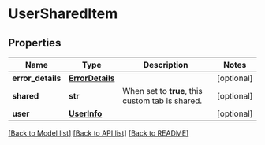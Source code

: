 # UserSharedItem

## Properties
Name | Type | Description | Notes
------------ | ------------- | ------------- | -------------
**error_details** | [**ErrorDetails**](ErrorDetails.md) |  | [optional] 
**shared** | **str** | When set to **true**, this custom tab is shared. | [optional] 
**user** | [**UserInfo**](UserInfo.md) |  | [optional] 

[[Back to Model list]](../README.md#documentation-for-models) [[Back to API list]](../README.md#documentation-for-api-endpoints) [[Back to README]](../README.md)


